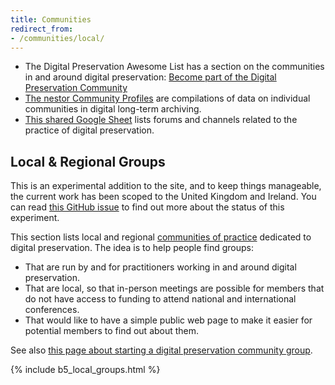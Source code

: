 ```yaml
---
title: Communities
redirect_from:
- /communities/local/
---
```


- The Digital Preservation Awesome List has a section on the communities in and around digital preservation: [Become part of the Digital Preservation Community](https://github.com/digipres/awesome-digital-preservation?tab=readme-ov-file#become-part-of-the-digital-preservation-community)
- [The nestor Community Profiles](https://www.langzeitarchivierung.de/Webs/nestor/EN/Services/nestor_Community_Profiles/nestor_Community_Profiles_node.html)  are compilations of data on individual communities in digital long-term archiving.
- [This shared Google Sheet](https://docs.google.com/spreadsheets/d/1UpOF5KZJgLZZOEtjCnDMk7-M9z4iyQ4Y0ud326TzpXg/edit?gid=0#gid=0) lists forums and channels related to the practice of digital preservation.

## Local & Regional Groups

<div class="alert alert-warning" role="alert">
  This is an experimental addition to the site, and to keep things manageable, the current work has been scoped to the United Kingdom and Ireland. You can read <a href="https://github.com/digipres/digipres.github.io/pull/58" class="alert-link">this GitHub issue</a> to find out more about the status of this experiment.
</div>

This section lists local and regional [communities of practice](https://www.wenger-trayner.com/introduction-to-communities-of-practice/) dedicated to digital preservation. The idea is to help people find groups:

- That are run by and for practitioners working in and around digital preservation.
- That are local, so that in-person meetings are possible for members that do not have access to funding to attend national and international conferences.
- That would like to have a simple public web page to make it easier for potential members to find out about them.

See also [this page about starting a digital preservation community group](./start/).

{% include b5_local_groups.html %}